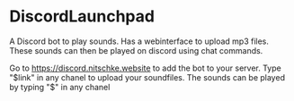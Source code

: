 # DiscordLaunchpad
A Discord bot to play sounds.
Has a webinterface to upload mp3 files. These sounds can then be played on discord using chat commands.

Go to https://discord.nitschke.website to add the bot to your server. Type "$link" in any chanel to upload your soundfiles. The sounds can be played by typing "$<name-of-the-sound>" in any chanel
